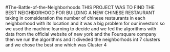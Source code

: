 #The-Battle-of-the-Neighborhoods
THIS PROJECT WAS TO FIND THE BEST NEIGHBORHOOD FOR BUILDING A NEW CHINESE RESTAURANT taking in comsideration the number of chinese restaurants in each neighborhood with its location and it was a big problem for our investors so we used the machine learning to decide and we fed the algorithms with data from the official website of new york and the Foursquare company then we run the algorithms and it diveded the neighborhods int 7 clusters and we chose the best one which was Cluster 4
